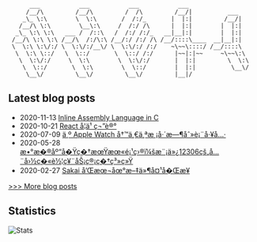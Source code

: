
```
      ___           ___           ___           ___
     /__/\         /__/\         /  /\         /__/|          ___
    _\_ \:\        \  \:\       /  /:/_       |  |:|         /__/|
   /__/\ \:\        \__\:\     /  /:/ /\      |  |:|        |  |:|
  _\_ \:\ \:\   ___ /  /::\   /  /:/ /:/_   __|__|:|        |  |:|
 /__/\ \:\ \:\ /__/\  /:/\:\ /__/:/ /:/ /\ /__/::::\____  __|__|:|
 \  \:\ \:\/:/ \  \:\/:/__\/ \  \:\/:/ /:/    ~\~~\::::/ /__/::::\
  \  \:\ \::/   \  \::/       \  \::/ /:/      |~~|:|~~     ~\~~\:\
   \  \:\/:/     \  \:\        \  \:\/:/       |  |:|         \  \:\
    \  \::/       \  \:\        \  \::/        |  |:|          \__\/
     \__\/         \__\/         \__\/         |__|/
```


## Latest blog posts
- 2020-11-13 [Inline Assembly Language in C](https://www.whexy.com/post/inline-assembly-language-in-c/)
- 2020-10-21 [React å­¦ä¹ ç¬”è®°](https://www.whexy.com/post/react-xue-xi-bi-ji/)
- 2020-07-09 [ä¸º Apple Watch å†™ä¸€ä¸ªæ ¡å·´æ—¶åˆ»è¡¨å·¥å…·](https://www.whexy.com/post/yong-swiftui-wei-apple-watch-xie-yi-ge-jian-dan-de-app/)
- 2020-05-28 [æ•°æ�®åº“å�Ÿç�†æœŸæœ«é¡¹ç›®ï¼šæ¨¡ä»¿12306çš„å…¨å›½ç�«è½¦ç¥¨åŠ¡ç®¡ç�†ç³»ç»Ÿ](https://www.whexy.com/post/qi-guai-de-ji-neng-zeng-jia-liao/)
- 2020-02-27 [Sakai å’Œæœ¬åœ°æ–‡ä»¶å¤¹å�Œæ­¥](https://www.whexy.com/post/sakai-he-ben-di-wen-jian-jia-tong-bu/)

[>>> More blog posts](https://www.whexy.com/)

## Statistics
![Stats](https://github-readme-stats.vercel.app/api?username=whexy&theme=vue)
